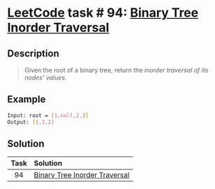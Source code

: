 # [LeetCode][leetcode] task # 94: [Binary Tree Inorder Traversal][task]

Description
-----------

> Given the root of a binary tree,
> return the _inorder traversal of its nodes' values_.

 Example
-------

```sh
Input: root = [1,null,2,3]
Output: [1,3,2]
```

Solution
--------

| Task | Solution |
| :------: | :------ |
| 94 | [Binary Tree Inorder Traversal][solution] |


[leetcode]: <http://leetcode.com/>
[task]: <https://leetcode.com/problems/binary-tree-inorder-traversal/>
[solution]: <https://github.com/wellaxis/witalis-jkit/blob/main/module/tasks/src/main/java/com/witalis/jkit/tasks/core/task/leetcode/p94/option/Practice.java>
